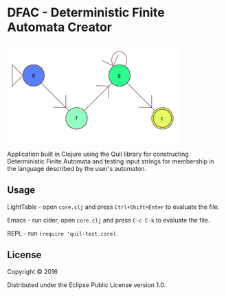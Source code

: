 # DFAC - Deterministic Finite Automata Creator
![alt text](https://github.com/E-A-Griffin/DFAC/blob/master/Logo.png)

Application built in Clojure using the Quil library for constructing Deterministic Finite Automata and testing input strings for membership in the language described by the user's automaton.

## Usage

LightTable - open `core.clj` and press `Ctrl+Shift+Enter` to evaluate the file.

Emacs - run cider, open `core.clj` and press `C-c C-k` to evaluate the file.

REPL - run `(require 'quil-test.core)`.

## License

Copyright © 2016

Distributed under the Eclipse Public License version 1.0.
